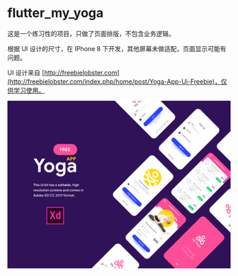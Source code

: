 # flutter_my_yoga

这是一个练习性的项目，只做了页面排版，不包含业务逻辑。

根据 UI 设计的尺寸，在 IPhone 8 下开发，其他屏幕未做适配，页面显示可能有问题。

UI 设计来自 [http://freebielobster.com](http://freebielobster.com/index.php/home/post/Yoga-App-Ui-Freebie)，仅供学习使用。

![pages](https://raw.githubusercontent.com/luoqiao6/flutter_my_yoga/master/screenshot/my_yoga.png)



<!--
![list page](https://raw.githubusercontent.com/luoqiao6/flutter_my_yoga/master/screenshot/list_page.png)


![detail page](https://raw.githubusercontent.com/luoqiao6/flutter_my_yoga/master/screenshot/detail_page.png)

-->


